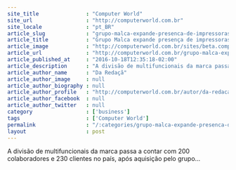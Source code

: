 ```yaml
---
site_title               : "Computer World"
site_url                 : "http://computerworld.com.br"
site_locale              : "pt_BR"
article_slug             : "grupo-malca-expande-presenca-de-impressoras-toshiba-no-mercado-brasileiro"
article_title            : "Grupo Malca expande presença de impressoras Toshiba no mercado brasileiro"
article_image            : "http://computerworld.com.br/sites/beta.computerworld.com.br/files/news_articles/multifucional_toshiba_0.png"
article_url              : "http://computerworld.com.br/grupo-malca-expande-presenca-de-impressoras-toshiba-no-mercado-brasileiro-0"
article_published_at     : "2016-10-18T12:35:18-02:00"
article_description      : "A divisão de multifuncionais da marca passa a contar com 200 colaboradores e 230 clientes no país, após aquisição pelo grupo..."
article_author_name      : "Da Redaçã"
article_author_image     : null
article_author_biography : null
article_author_profile   : "http://computerworld.com.br/autor/da-redacao"
article_author_facebook  : null
article_author_twitter   : null
category                 : ['business']
tags                     : ['Computer World']
permalink                : "/:categories/grupo-malca-expande-presenca-de-impressoras-toshiba-no-mercado-brasileiro/"
layout                   : post
---
```


A divisão de multifuncionais da marca passa a contar com 200 colaboradores e 230 clientes no país, após aquisição pelo grupo...
